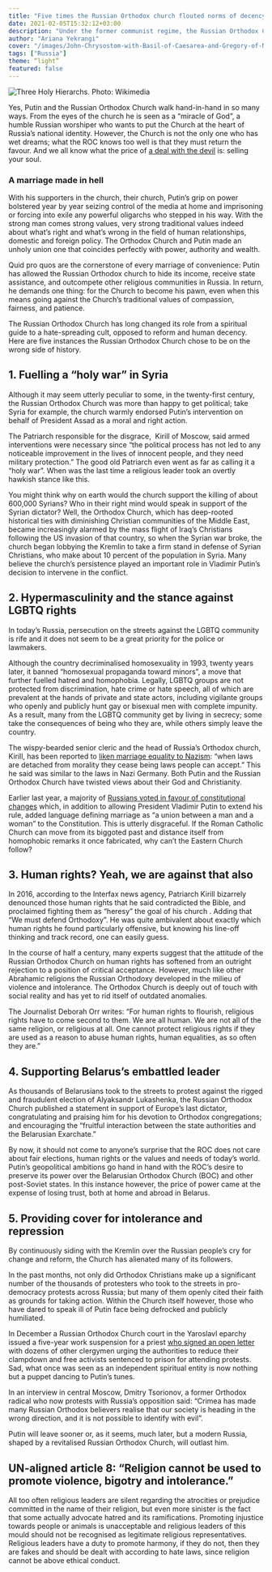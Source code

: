 ```yaml
---
title: "Five times the Russian Orthodox church flouted norms of decency"
date: 2021-02-05T15:32:12+03:00
description: "Under the former communist regime, the Russian Orthodox Church (ROC) was suppressed, its properties confiscated and its followers harassed and imprisoned. This was until a Messiah came along. He promised the church fortune, a return to traditional values, a trip to simpler times when the state and church washed filth off each others’ backs."
author: "Ariana Yekrangi"
cover: "/images/John-Chrysostom-with-Basil-of-Caesarea-and-Gregory-of-Nazianzus-on-a-late-15th-century-icon-of-the-Three-Holy-Hierarchs-from-the-Cathedral-of-St-Sophia2C-Novgorod.jpg@0.5x.png"
tags: ["Russia"]
theme: “light”
featured: false
---
```


![Three Holy Hierarchs. Photo: Wikimedia ](/images/the-three-holy-hierarchs.webp)

Yes, Putin and the Russian Orthodox Church walk hand-in-hand in so many ways. From the eyes of the church he is seen as a “miracle of God”, a humble Russian worshiper who wants to put the Church at the heart of Russia’s national identity. However, the Church is not the only one who has wet dreams; what the ROC knows too well is that they must return the favour. And we all know what the price of [a deal with the devil](https://un-aligned.org/human-rights/vlad-the-terrible/) is: selling your soul.

### **A marriage made in hell**

With his supporters in the church, their church, Putin’s grip on power bolstered year by year seizing control of the media at home and imprisoning or forcing into exile any powerful oligarchs who stepped in his way. With the strong man comes strong values, very strong traditional values indeed about what’s right and what’s wrong in the field of human relationships, domestic and foreign policy. The Orthodox Church and Putin made an unholy union one that coincides perfectly with power, authority and wealth.

Quid pro quos are the cornerstone of every marriage of convenience: Putin has allowed the Russian Orthodox church to hide its income, receive state assistance, and outcompete other religious communities in Russia. In return, he demands one thing: for the Church to become his pawn, even when this means going against the Church’s traditional values of compassion, fairness, and patience.

The Russian Orthodox Church has long changed its role from a spiritual guide to a hate-spreading cult, opposed to reform and human decency. Here are five instances the Russian Orthodox Church chose to be on the wrong side of history.

## **1\. Fuelling a “holy war” in Syria** 

Although it may seem utterly peculiar to some, in the twenty-first century, the Russian Orthodox Church was more than happy to get political; take Syria for example, the church warmly endorsed Putin’s intervention on behalf of President Assad as a moral and right action.

The Patriarch responsible for the disgrace,  Kirill of Moscow, said armed interventions were necessary since “the political process has not led to any noticeable improvement in the lives of innocent people, and they need military protection.” The good old Patriarch even went as far as calling it a “holy war”. When was the last time a religious leader took an overtly hawkish stance like this.

You might think why on earth would the church support the killing of about 600,000 Syrians? Who in their right mind would speak in support of the Syrian dictator? Well, the Orthodox Church, which has deep-rooted historical ties with diminishing Christian communities of the Middle East, became increasingly alarmed by the mass flight of Iraq’s Christians following the US invasion of that country, so when the Syrian war broke, the church began lobbying the Kremlin to take a firm stand in defense of Syrian Christians, who make about 10 percent of the population in Syria. Many believe the church’s persistence played an important role in Vladimir Putin’s decision to intervene in the conflict.

## **2\. Hypermasculinity and the stance against LGBTQ rights**

In today’s Russia, persecution on the streets against the LGBTQ community is rife and it does not seem to be a great priority for the police or lawmakers.

Although the country decriminalised homosexuality in 1993, twenty years later, it banned “homosexual propaganda toward minors”, a move that further fuelled hatred and homophobia. Legally, LGBTQ groups are not protected from discrimination, hate crime or hate speech, all of which are prevalent at the hands of private and state actors, including vigilante groups who openly and publicly hunt gay or bisexual men with complete impunity. As a result, many from the LGBTQ community get by living in secrecy; some take the consequences of being who they are, while others simply leave the country.

The wispy-bearded senior cleric and the head of Russia’s Orthodox church, Kirill, has been reported to [liken marriage equality to Nazism](https://ria.ru/20170529/1495279242.html): “when laws are detached from morality they cease being laws people can accept.” This he said was similar to the laws in Nazi Germany. Both Putin and the Russian Orthodox Church have twisted views about their God and Christianity.

Earlier last year, a majority of [Russians voted in favour of constitutional changes](https://un-aligned.org/human-rights/russian-roulette-why-putins-referendum-victory-is-a-threat-to-humanity/) which, in addition to allowing President Vladimir Putin to extend his rule, added language defining marriage as “a union between a man and a woman” to the Constitution. This is utterly disgraceful. If the Roman Catholic Church can move from its biggoted past and distance itself from homophobic remarks it once fabricated, why can’t the Eastern Church follow?

## **3\. Human rights? Yeah, we are against that also**

In 2016, according to the Interfax news agency, Patriarch Kirill bizarrely denounced those human rights that he said contradicted the Bible, and proclaimed fighting them as “heresy” the goal of his church . Adding that “We must defend Orthodoxy”. He was quite ambivalent about exactly which human rights he found particularly offensive, but knowing his line-off thinking and track record, one can easily guess.

In the course of half a century, many experts suggest that the attitude of the Russian Orthodox Church on human rights has softened from an outright rejection to a position of critical acceptance. However, much like other Abrahamic religions the Russian Orthodoxy developed in the milieu of violence and intolerance. The Orthodox Church is deeply out of touch with social reality and has yet to rid itself of outdated anomalies.

The Journalist Deborah Orr writes: “For human rights to flourish, religious rights have to come second to them. We are all human. We are not all of the same religion, or religious at all. One cannot protect religious rights if they are used as a reason to abuse human rights, human equalities, as so often they are.”

## **4\. Supporting Belarus’s embattled leader**

As thousands of Belarusians took to the streets to protest against the rigged and fraudulent election of Alyaksandr Lukashenka, the Russian Orthodox Church published a statement in support of Europe’s last dictator, congratulating and praising him for his devotion to Orthodox congregations; and encouraging the “fruitful interaction between the state authorities and the Belarusian Exarchate.”

By now, it should not come to anyone’s surprise that the ROC does not care about fair elections, human rights or the values and needs of today’s world. Putin’s geopolitical ambitions go hand in hand with the ROC’s desire to preserve its power over the Belarusian Orthodox Church (BOC) and other post-Soviet states. In this instance however, the price of power came at the expense of losing trust, both at home and abroad in Belarus.

## **5\. Providing cover for intolerance and repression**  

By continuously siding with the Kremlin over the Russian people’s cry for change and reform, the Church has alienated many of its followers.

In the past months, not only did Orthodox Christians make up a significant number of the thousands of protesters who took to the streets in pro-democracy protests across Russia; but many of them openly cited their faith as grounds for taking action. Within the Church itself however, those who have dared to speak ill of Putin face being defrocked and publicly humiliated.

In December a Russian Orthodox Church court in the Yaroslavl eparchy issued a five-year work suspension for a priest [who signed an open letter](https://www.politico.eu/article/russian-orthodox-christians-lose-faith-in-vladimir-putin/) with dozens of other clergymen urging the authorities to reduce their clampdown and free activists sentenced to prison for attending protests. Sad, what once was seen as an independent spiritual entity is now nothing but a puppet dancing to Putin’s tunes.

In an interview in central Moscow, Dmitry Tsorionov, a former Orthodox radical who now protests with Russia’s opposition said: “Crimea has made many Russian Orthodox believers realise that our society is heading in the wrong direction, and it is not possible to identify with evil”.

Putin will leave sooner or, as it seems, much later, but a modern Russia, shaped by a revitalised Russian Orthodox Church, will outlast him.

## **UN-aligned article 8: “Religion cannot be used to promote violence, bigotry and intolerance.”**

All too often religious leaders are silent regarding the atrocities or prejudice committed in the name of their religion, but even more sinister is the fact that some actually advocate hatred and its ramifications. Promoting injustice towards people or animals is unacceptable and religious leaders of this mould should not be recognised as legitimate religious representatives. Religious leaders have a duty to promote harmony, if they do not, then they are fakes and should be dealt with according to hate laws, since religion cannot be above ethical conduct.
